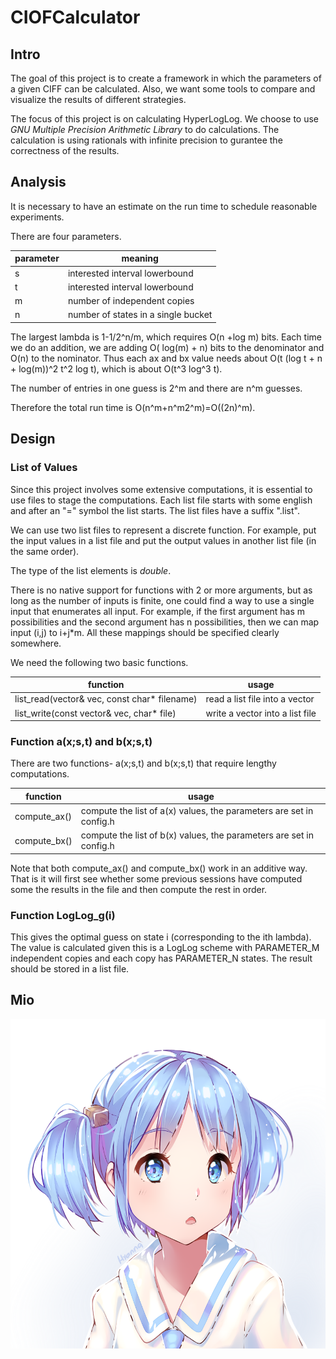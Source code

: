# CIOFCalculator

## Intro
The goal of this project is to create a framework in which the parameters of a given CIFF can be calculated. Also, we want some tools to compare and visualize the results of different strategies. 

The focus of this project is on calculating HyperLogLog. We choose to use *GNU Multiple Precision Arithmetic Library* to do calculations. The calculation is using rationals with infinite precision to gurantee the correctness of the results.

## Analysis
It is necessary to have an estimate on the run time to schedule reasonable experiments.

There are four parameters.

| parameter | meaning |
| --- | --- |
| s | interested interval lowerbound |
| t | interested interval lowerbound |
| m | number of independent copies |
| n | number of states in a single bucket |

 The largest lambda is 1-1/2^n/m, which requires O(n +log m) bits. Each time we do an addition, we are adding O( log(m) + n) bits to the denominator and O(n) to the nominator. Thus each ax and bx value needs about O(t (log t + n + log(m))^2 t^2 log t), which is about O(t^3 log^3 t). 

The number of entries in one guess is 2^m and there are n^m guesses. 

Therefore the total run time is O(n^m+n^m2^m)=O((2n)^m).


## Design
### List of Values
Since this project involves some extensive computations, it is essential to use files to stage the computations. Each list file starts with some english and after an "=" symbol the list starts. The list files have a suffix ".list".

We can use two list files to represent a discrete function. For example, put the input values in a list file and put the output values in another list file (in the same order). 

The type of the list elements is *double*.

There is no native support for functions with 2 or more arguments, but as long as the number of inputs is finite, one could find a way to use a single input that enumerates all input. For example, if the first argument has m possibilities and the second argument has n possibilities, then we can map input (i,j) to i+j*m. All these mappings should be specified clearly somewhere.

We need the following two basic functions.

| function | usage |
| --- | --- |
| list_read(vector& vec, const char* filename) | read a list file into a vector |
| list_write(const vector& vec, char* file) | write a vector into a list file |

### Function a(x;s,t) and b(x;s,t)
There are two functions- a(x;s,t) and b(x;s,t) that require lengthy computations. 

| function | usage |
| --- | --- |
| compute_ax() | compute the list of a(x) values, the parameters are set in config.h |
| compute_bx() | compute the list of b(x) values, the parameters are set in config.h |

Note that both compute_ax() and compute_bx() work in an additive way. That is it will first see whether some previous sessions have computed some the results in the file and then compute the rest in order.

### Function LogLog_g(i)
This gives the optimal guess on state i (corresponding to the ith lambda). The value is calculated given this is a LogLog scheme with PARAMETER_M independent copies and each copy has PARAMETER_N states. The result should be stored in a list file.

## Mio
![momo](mio.png)